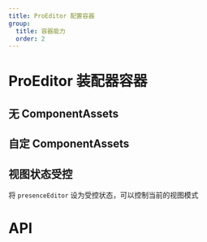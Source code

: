 ```yaml
---
title: ProEditor 配置容器
group:
  title: 容器能力
  order: 2
---
```


# ProEditor 装配器容器

## 无 ComponentAssets

<code src='./demos/empty.tsx' ></code>

## 自定 ComponentAssets

<code src='./demos/customAssets.tsx' ></code>

## 视图状态受控

将 `presenceEditor` 设为受控状态，可以控制当前的视图模式

<code src="./demos/controlledPresence.tsx" ></code>

# API

<API id="ProEditor"></API>
